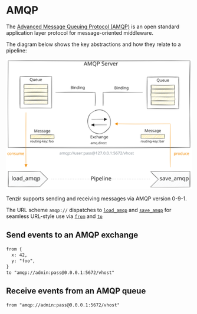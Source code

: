# AMQP

The [Advanced Message Queuing Protocol (AMQP)](https://www.amqp.org/) is an open
standard application layer protocol for message-oriented middleware.

The diagram below shows the key abstractions and how they relate to a pipeline:

![AMQP Diagram](amqp.svg)

Tenzir supports sending and receiving messages via AMQP version 0-9-1.

The URL scheme `amqp://` dispatches to
[`load_amqp`](../../tql2/operators/load_amqp.md) and
[`save_amqp`](../../tql2/operators/save_amqp.md) for seamless URL-style use via
[`from`](../../tql2/operators/from.md) and [`to`](../../tql2/operators/to.md)

## Send events to an AMQP exchange

```tql
from {
  x: 42,
  y: "foo",
}
to "amqp://admin:pass@0.0.0.1:5672/vhost"
```

## Receive events from an AMQP queue

```tql
from "amqp://admin:pass@0.0.0.1:5672/vhost"
```
